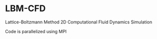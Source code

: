 # LBM-CFD

Lattice-Boltzmann Method 2D Computational Fluid Dynamics Simulation

Code is parallelized using MPI
